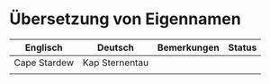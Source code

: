 # Übersetzung von Eigennamen

| Englisch                  | Deutsch                   | Bemerkungen                                                                                                                 | Status |
|---------------------------|---------------------------|-----------------------------------------------------------------------------------------------------------------------------|--------|
| Cape Stardew              | Kap Sternentau            |                                                                                                                             |        |
|                           |                           |                                                                                                                             |        |
